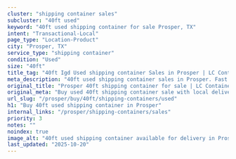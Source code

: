 ```yaml
---
cluster: "shipping container sales"
subcluster: "40ft used"
keyword: "40ft used shipping container for sale Prosper, TX"
intent: "Transactional-Local"
page_type: "Location-Product"
city: "Prosper, TX"
service_type: "shipping container"
condition: "Used"
size: "40ft"
title_tag: "40ft Igd Used shipping container Sales in Prosper | LC Container"
meta_description: "40ft used shipping container sales in Prosper. Fast delivery, competitive pricing. Serving shipping containers area. Quote ID: SX0. Call (214) 524-4168 for your free quote today."
original_title: "Prosper 40ft shipping container for sale | LC Container"
original_meta: "Buy used 40ft shipping container sale with local delivery in Prosper, TX. LC Container — local Since 2003. Request a fast quote today."
url_slug: "/prosper/buy/40ft/shipping-containers/used"
h1: "Buy 40ft used shipping container in Prosper"
internal_links: "/prosper/shipping-containers/sales"
priority: 3
notes: ""
noindex: true
image_alt: "40ft used shipping container available for delivery in Prosper"
last_updated: "2025-10-20"
---
```


<!-- TODO: Add unique city/inventory copy, images, and internal links here. -->
